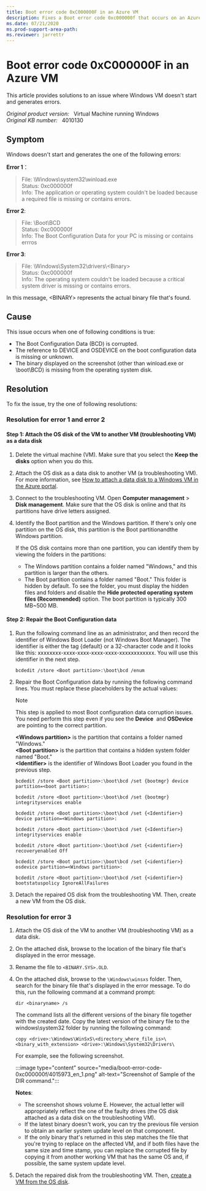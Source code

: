 ```yaml
---
title: Boot error code 0xC000000F in an Azure VM
description: Fixes a Boot error code 0xc000000f that occurs on an Azure virtual machine (VM).
ms.date: 07/21/2020
ms.prod-support-area-path: 
ms.reviewer: jarrettr
---
```

# Boot error code 0xC000000F in an Azure VM

This article provides solutions to an issue where Windows VM doesn't start and generates errors.

_Original product version:_ &nbsp; Virtual Machine running Windows  
_Original KB number:_ &nbsp; 4010130

## Symptom

Windows doesn't start and generates the one of the following errors:

**Error 1**：

> File: \Windows\system32\winload.exe  
Status: 0xc000000f  
Info: The application or operating system couldn't be loaded because a required file is missing or contains errors.

**Error 2**:

> File: \Boot\BCD  
Status: 0xc000000f  
Info: The Boot Configuration Data for your PC is missing or contains errros

**Error 3**:

> File: \Windows\System32\drivers\\\<Binary>  
Status: 0xc000000f  
Info: The operating system couldn't be loaded because a critical system driver is missing or contains errors.

In this message, \<BINARY> represents the actual binary file that's found.

## Cause

This issue occurs when one of following conditions is true:

- The Boot Configuration Data (BCD) is corrupted.
- The reference to DEVICE and OSDEVICE on the boot configuration data is missing or unknown.
- The binary displayed on the screenshot (other than winload.exe or \boot\BCD) is missing from the operating system disk.

## Resolution

To fix the issue, try the one of following resolutions:

### Resolution for error 1 and error 2

#### Step 1: Attach the OS disk of the VM to another VM (troubleshooting VM) as a data disk

1. Delete the virtual machine (VM). Make sure that you select the **Keep the disks** option when you do this.
2. Attach the OS disk as a data disk to another VM (a troubleshooting VM). For more information, see [How to attach a data disk to a Windows VM in the Azure portal](https://docs.microsoft.com/azure/virtual-machines/windows/attach-managed-disk-portal).
3. Connect to the troubleshooting VM. Open **Computer management** > **Disk management**. Make sure that the OS disk is online and that its partitions have drive letters assigned.
4. Identify the Boot partition and the Windows partition. If there's only one partition on the OS disk, this partition is the Boot partitionandthe Windows partition.

    If the OS disk contains more than one partition, you can identify them by viewing the folders in the partitions:  

    - The Windows partition contains a folder named "Windows," and this partition is larger than the others.  
    - The Boot partition contains a folder named "Boot." This folder is hidden by default. To see the folder, you must display the hidden files and folders and disable the **Hide protected operating system files (Recommended)** option. The boot partition is typically 300 MB~500 MB.  

#### Step 2: Repair the Boot Configuration data

1. Run the following command line as an administrator, and then record the identifier of Windows Boot Loader (not Windows Boot Manager). The identifier is either the tag {default} or a 32-character code and it looks like this: xxxxxxxx-xxxx-xxxx-xxxx-xxxx-xxxxxxxxxxxx. You will use this identifier in the next step.

    ```console
    bcdedit /store <Boot partition>:\boot\bcd /enum
    ```

2. Repair the Boot Configuration data by running the following command lines. You must replace these placeholders by the actual values:

    > [!NOTE]
    > This step is applied to most Boot configuration data corruption issues. You need perform this step even if you see the **Device**  and **OSDevice**  are pointing to the correct partition.

    **\<Windows partition>** is the partition that contains a folder named "Windows."  
    **\<Boot partition>** is the partition that contains a hidden system folder named "Boot."  
    **\<Identifier>** is the identifier of Windows Boot Loader you found in the previous step.  

    ```console
    bcdedit /store <Boot partition>:\boot\bcd /set {bootmgr} device partition=<boot partition>:

    bcdedit /store <Boot partition>:\boot\bcd /set {bootmgr} integrityservices enable

    bcdedit /store <Boot partition>:\boot\bcd /set {<Identifier>} device partition=<Windows partition>:

    bcdedit /store <Boot partition>:\boot\bcd /set {<Identifier>} integrityservices enable

    bcdedit /store <Boot partition>:\boot\bcd /set {<identifier>} recoveryenabled Off

    bcdedit /store <Boot partition>:\boot\bcd /set {<identifier>} osdevice partition=<Windows partition>:

    bcdedit /store <Boot partition>:\boot\bcd /set {<identifier>} bootstatuspolicy IgnoreAllFailures
    ```

3. Detach the repaired OS disk from the troubleshooting VM. Then, create a new VM from the OS disk.

### Resolution for error 3

1. Attach the OS disk of the VM to another VM (troubleshooting VM) as a data disk.
2. On the attached disk, browse to the location of the binary file that's displayed in the error message.
3. Rename the file to `<BINARY.SYS>.OLD`.
4. On the attached disk, browse to the `\Windows\winsxs` folder. Then, search for the binary file that's displayed in the error message. To do this, run the following command at a command prompt:

    ```console
    dir <binaryname> /s
    ```

    The command lists all the different versions of the binary file together with the created date. Copy the latest version of the binary file to the windows\system32 folder by running the following command:

    ```console
    copy <drive>:\Windows\WinSxS\<directory_where_file_is>\<binary_with_extension> <drive>:\Windows\System32\Drivers\
    ```

    For example, see the following screenshot.

    :::image type="content" source="media/boot-error-code-0xc000000f/4015973_en_1.png" alt-text="Screenshot of Sample of the DIR command.":::

    **Notes**:

    - The screenshot shows volume E. However, the actual letter will appropriately reflect the one of the faulty drives (the OS disk attached as a data disk on the troubleshooting VM). 
    - If the latest binary doesn't work, you can try the previous file version to obtain an earlier system update level on that component.
    - If the only binary that's returned in this step matches the file that you're trying to replace on the affected VM, and if both files have the same size and time stamp, you can replace the corrupted file by copying it from another working VM that has the same OS and, if possible, the same system update level.
5. Detach the repaired disk from the troubleshooting VM. Then, [create a VM from the OS disk](https://docs.microsoft.com/azure/virtual-machines/windows/create-vm-specialized-portal).
